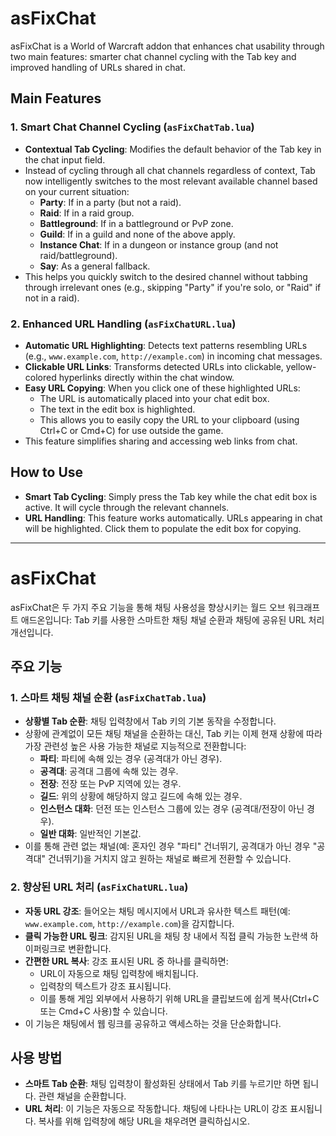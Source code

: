 # asFixChat

asFixChat is a World of Warcraft addon that enhances chat usability through two main features: smarter chat channel cycling with the Tab key and improved handling of URLs shared in chat.

## Main Features

### 1. Smart Chat Channel Cycling (`asFixChatTab.lua`)

*   **Contextual Tab Cycling**: Modifies the default behavior of the Tab key in the chat input field.
*   Instead of cycling through all chat channels regardless of context, Tab now intelligently switches to the most relevant available channel based on your current situation:
    *   **Party**: If in a party (but not a raid).
    *   **Raid**: If in a raid group.
    *   **Battleground**: If in a battleground or PvP zone.
    *   **Guild**: If in a guild and none of the above apply.
    *   **Instance Chat**: If in a dungeon or instance group (and not raid/battleground).
    *   **Say**: As a general fallback.
*   This helps you quickly switch to the desired channel without tabbing through irrelevant ones (e.g., skipping "Party" if you're solo, or "Raid" if not in a raid).

### 2. Enhanced URL Handling (`asFixChatURL.lua`)

*   **Automatic URL Highlighting**: Detects text patterns resembling URLs (e.g., `www.example.com`, `http://example.com`) in incoming chat messages.
*   **Clickable URL Links**: Transforms detected URLs into clickable, yellow-colored hyperlinks directly within the chat window.
*   **Easy URL Copying**: When you click one of these highlighted URLs:
    *   The URL is automatically placed into your chat edit box.
    *   The text in the edit box is highlighted.
    *   This allows you to easily copy the URL to your clipboard (using Ctrl+C or Cmd+C) for use outside the game.
*   This feature simplifies sharing and accessing web links from chat.

## How to Use

*   **Smart Tab Cycling**: Simply press the Tab key while the chat edit box is active. It will cycle through the relevant channels.
*   **URL Handling**: This feature works automatically. URLs appearing in chat will be highlighted. Click them to populate the edit box for copying.

---

# asFixChat

asFixChat은 두 가지 주요 기능을 통해 채팅 사용성을 향상시키는 월드 오브 워크래프트 애드온입니다: Tab 키를 사용한 스마트한 채팅 채널 순환과 채팅에 공유된 URL 처리 개선입니다.

## 주요 기능

### 1. 스마트 채팅 채널 순환 (`asFixChatTab.lua`)

*   **상황별 Tab 순환**: 채팅 입력창에서 Tab 키의 기본 동작을 수정합니다.
*   상황에 관계없이 모든 채팅 채널을 순환하는 대신, Tab 키는 이제 현재 상황에 따라 가장 관련성 높은 사용 가능한 채널로 지능적으로 전환합니다:
    *   **파티**: 파티에 속해 있는 경우 (공격대가 아닌 경우).
    *   **공격대**: 공격대 그룹에 속해 있는 경우.
    *   **전장**: 전장 또는 PvP 지역에 있는 경우.
    *   **길드**: 위의 상황에 해당하지 않고 길드에 속해 있는 경우.
    *   **인스턴스 대화**: 던전 또는 인스턴스 그룹에 있는 경우 (공격대/전장이 아닌 경우).
    *   **일반 대화**: 일반적인 기본값.
*   이를 통해 관련 없는 채널(예: 혼자인 경우 "파티" 건너뛰기, 공격대가 아닌 경우 "공격대" 건너뛰기)을 거치지 않고 원하는 채널로 빠르게 전환할 수 있습니다.

### 2. 향상된 URL 처리 (`asFixChatURL.lua`)

*   **자동 URL 강조**: 들어오는 채팅 메시지에서 URL과 유사한 텍스트 패턴(예: `www.example.com`, `http://example.com`)을 감지합니다.
*   **클릭 가능한 URL 링크**: 감지된 URL을 채팅 창 내에서 직접 클릭 가능한 노란색 하이퍼링크로 변환합니다.
*   **간편한 URL 복사**: 강조 표시된 URL 중 하나를 클릭하면:
    *   URL이 자동으로 채팅 입력창에 배치됩니다.
    *   입력창의 텍스트가 강조 표시됩니다.
    *   이를 통해 게임 외부에서 사용하기 위해 URL을 클립보드에 쉽게 복사(Ctrl+C 또는 Cmd+C 사용)할 수 있습니다.
*   이 기능은 채팅에서 웹 링크를 공유하고 액세스하는 것을 단순화합니다.

## 사용 방법

*   **스마트 Tab 순환**: 채팅 입력창이 활성화된 상태에서 Tab 키를 누르기만 하면 됩니다. 관련 채널을 순환합니다.
*   **URL 처리**: 이 기능은 자동으로 작동합니다. 채팅에 나타나는 URL이 강조 표시됩니다. 복사를 위해 입력창에 해당 URL을 채우려면 클릭하십시오.
